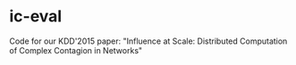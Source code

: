 # ic-eval
Code for our KDD'2015 paper: "Influence at Scale: Distributed Computation of Complex Contagion in Networks"
